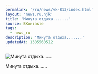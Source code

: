 ```yaml
---
permalink: '/ru/news/vk-813/index.html'
layout: 'news.ru.njk'
title: 'Минута отдыха.......'
source: ВКонтакте
tags:
  - news_ru
description: 'Минута отдыха.......'
updatedAt: 1385560512
---
```

![Минута отдыха.......](https://sun9-17.userapi.com/impf/QXIo_2sh0m9n6me9lTbwT4C1apmus8-hZX6ySQ/a5QRE6DexE0.jpg?size=1280x960&quality=96&sign=abcb54d7b6c61ba0b51fd9c8cfc18683&c_uniq_tag=GYQKLZ2itqExaEVJnYuvfTrg0LqFoatojG_f1Zb6QyA&type=album)

Минута отдыха.......
